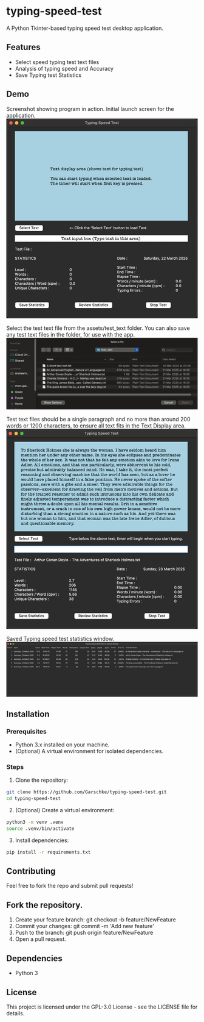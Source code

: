 # typing-speed-test
A Python Tkinter-based typing speed test desktop application.

## Features
- Select speed typing test text files
- Analysis of typing speed and Accuracy
- Save Typing test Statistics

## Demo
Screenshot showing program in action.
Initial launch screen for the application.
![Screenshot of typing_speed_test](src/starting_window.png)

Select the test text file from the assets/test_text folder. 
You can also save any test text files in the folder, for use with the app. 
![Screenshot of select a file dialog](src/select_test_text_file.png)

Test text files should be a single paragraph and no more than around 200 words 
or 1200 characters, to ensure all text fits in the Text Display area.
![Screenshot of select a file dialog](src/typing_speed_test.png)

Saved Typing speed test statistics window.
![Screenshot of select statistics dialog ](src/typing_speed_stats.png)

## Installation

### Prerequisites
* Python 3.x installed on your machine.
* (Optional) A virtual environment for isolated dependencies.

### Steps
1. Clone the repository:
```sh
git clone https://github.com/Garschke/typing-speed-test.git
cd typing-speed-test
```

2. (Optional) Create a virtual environment:
```sh
python3 -m venv .venv
source .venv/bin/activate
```
3. Install dependencies:
```sh
pip install -r requirements.txt
```

## Contributing
Feel free to fork the repo and submit pull requests!

## Fork the repository.
1. Create your feature branch: git checkout -b feature/NewFeature
2. Commit your changes: git commit -m 'Add new feature'
3. Push to the branch: git push origin feature/NewFeature
4. Open a pull request.

## Dependencies
* Python 3

## License
This project is licensed under the GPL-3.0 License - see the LICENSE file for details.
